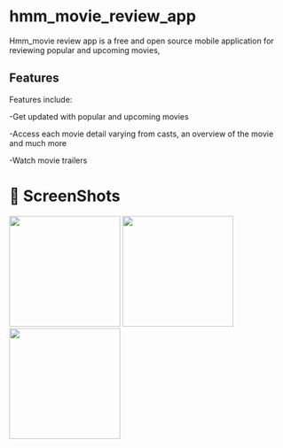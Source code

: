 # hmm_movie_review_app

Hmm_movie review app is a free and open source mobile application for reviewing popular and upcoming movies, 

## Features

Features include:

-Get updated with popular and upcoming movies

-Access each movie detail varying from casts, an overview of the movie and much more

-Watch movie trailers

# :camera_flash: ScreenShots
<img src="https://i.ibb.co/ZT3zXC2/Screenshot-20220804-121841.png" width="200" /> <img src="https://i.ibb.co/gDx54N0/Screenshot-20220804-121940.png" width="200" /> <img src="https://i.ibb.co/wJmSF3m/Screenshot-20220804-121915.png" width="200" />







